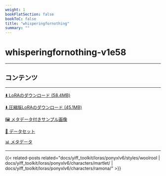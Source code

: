 ```yaml
---
weight: 1
bookFlatSection: false
bookToC: false
title: "whisperingfornothing"
summary: ""
---
```


<!--markdownlint-disable MD025 MD033 -->

# whisperingfornothing-v1e58

---

## コンテンツ

---

[⬇️ LoRAのダウンロード (58.4MB)](https://huggingface.co/k4d3/yiff_toolkit/resolve/main/ponyxl_loras/whisperingfornothing-v1e58.safetensors?download=true)

[⬇️ 圧縮版LoRAのダウンロード (45.1MB)](https://huggingface.co/k4d3/yiff_toolkit/resolve/main/ponyxl_loras_shrunk_2/whisperingfornothing-v1e58_frockpt1_th-3.55.safetensors?download=true)

[🖼️ メタデータ付きサンプル画像](https://huggingface.co/k4d3/yiff_toolkit/tree/main/static/{})

[📐 データセット](https://huggingface.co/datasets/k4d3/furry/tree/main/by_whisperingfornothing)

[📊 メタデータ](https://huggingface.co/k4d3/yiff_toolkit/raw/main/ponyxl_loras/whisperingfornothing-v1e58.json)

---

<!--
HUGO_SEARCH_EXCLUDE_START
-->
{{< related-posts related="docs/yiff_toolkit/loras/ponyxlv6/styles/woolrool | docs/yiff_toolkit/loras/ponyxlv6/characters/martlet/ | docs/yiff_toolkit/loras/ponyxlv6/characters/ramona/" >}}
<!--
HUGO_SEARCH_EXCLUDE_END
-->
